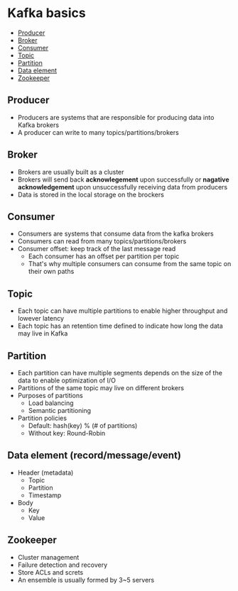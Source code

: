 # Kafka basics
- [Producer](https://github.com/Ariel-Yu/knowledge-bases/blob/master/kafka/basics.md#producer)
- [Broker](https://github.com/Ariel-Yu/knowledge-bases/blob/master/kafka/basics.md#broker)
- [Consumer](https://github.com/Ariel-Yu/knowledge-bases/blob/master/kafka/basics.md#consumer)
- [Topic](https://github.com/Ariel-Yu/knowledge-bases/blob/master/kafka/basics.md#topic)
- [Partition](https://github.com/Ariel-Yu/knowledge-bases/blob/master/kafka/basics.md#partition)
- [Data element](https://github.com/Ariel-Yu/knowledge-bases/blob/master/kafka/basics.md#data-element-recordmessageevent)
- [Zookeeper](https://github.com/Ariel-Yu/knowledge-bases/blob/master/kafka/basics.md#zookeeper)

## Producer
- Producers are systems that are responsible for producing data into Kafka brokers
- A producer can write to many topics/partitions/brokers

## Broker
- Brokers are usually built as a cluster
- Brokers will send back **acknowlegement** upon successfully or **nagative acknowledgement** upon unsuccessfully receiving data from producers
- Data is stored in the local storage on the brockers

## Consumer
- Consumers are systems that consume data from the kafka brokers
- Consumers can read from many topics/partitions/brokers
- Consumer offset: keep track of the last message read
  - Each consumer has an offset per partition per topic
  - That's why multiple consumers can consume from the same topic on their own paths

## Topic
- Each topic can have multiple partitions to enable higher throughput and lowever latency
- Each topic has an retention time defined to indicate how long the data may live in Kafka

## Partition
- Each partition can have multiple segments depends on the size of the data to enable optimization of I/O
- Partitions of the same topic may live on different brokers
- Purposes of partitions
  - Load balancing
  - Semantic partitioning
- Partition policies
  - Default: hash(key) % (# of partitions)
  - Without key: Round-Robin
  
## Data element (record/message/event)
- Header (metadata)
  - Topic
  - Partition
  - Timestamp
- Body
  - Key
  - Value

## Zookeeper  
- Cluster management
- Failure detection and recovery
- Store ACLs and screts
- An ensemble is usually formed by 3~5 servers
